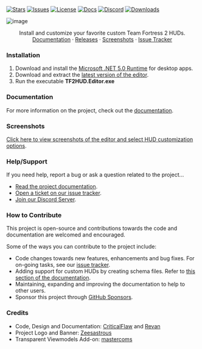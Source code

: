 <!-- BADGES -->
[![Stars][stars-shield]][stars-link]
[![Issues][issues-shield]][issues-link]
[![License][license-shield]][license-link]
[![Docs][docs-shield]][docs-link]
[![Discord][discord-shield]][discord-link]
[![Downloads][downloads-shield]][releases-link]

<!-- TITLE -->
![image](https://user-images.githubusercontent.com/6818236/115637633-a0d9cd80-a2de-11eb-89f8-48373c34d740.png)
<p align="center">
  <p align="center">
    Install and customize your favorite custom Team Fortress 2 HUDs.
    <br />
    <a href="https://www.editor.criticalflaw.ca/">Documentation</a>
    ·
    <a href="https://github.com/CriticalFlaw/TF2HUD.Editor/releases">Releases</a>
    ·
    <a href="https://www.editor.criticalflaw.ca/screenshots/">Screenshots</a>
    ·
    <a href="https://github.com/CriticalFlaw/TF2HUD.Editor/issues">Issue Tracker</a>
  </p>
</p>

<!-- CONTENT -->

### Installation

1. Download and install the [Microsoft .NET 5.0 Runtime][runtime-link] for desktop apps.
2. Download and extract the [latest version of the editor][releases-link].
3. Run the executable **TF2HUD.Editor.exe**

### Documentation

For more information on the project, check out the [documentation][docs-link].

### Screenshots

[Click here to view screenshots of the editor and select HUD customization options][screenshots-link].

### Help/Support

If you need help, report a bug or ask a question related to the project...
* [Read the project documentation][docs-link].
* [Open a ticket on our issue tracker][issues-link].
* [Join our Discord Server][discord-link].
 
### How to Contribute

This project is open-source and contributions towards the code and documentation are welcomed and encouraged.

Some of the ways you can contribute to the project include:
* Code changes towards new features, enhancements and bug fixes. For on-going tasks, see our [issue tracker][issues-link].
* Adding support for custom HUDs by creating schema files. Refer to [this section of the documentation][json-link].
* Maintaining, expanding and improving the documentation to help to other users.
* Sponsor this project through [GitHub Sponsors][sponsors-link].

### Credits
* Code, Design and Documentation: [CriticalFlaw](https://github.com/CriticalFlaw) and [Revan](https://github.com/cooolbros)
* Project Logo and Banner: [Zeesastrous](https://github.com/Zeesastrous)
* Transparent Viewmodels Add-on: [mastercoms](https://github.com/mastercoms)

<!-- MARKDOWN LINKS -->
[stars-shield]: https://img.shields.io/github/stars/CriticalFlaw/TF2HUD.Editor?style=flat-square
[stars-link]: https://github.com/CriticalFlaw/TF2HUD.Editor/stargazers
[issues-shield]: https://img.shields.io/github/issues/CriticalFlaw/TF2HUD.Editor?style=flat-square
[issues-link]: https://github.com/CriticalFlaw/TF2HUD.Editor/issues
[license-shield]: https://img.shields.io/github/license/CriticalFlaw/TF2HUD.Editor?style=flat-square
[license-link]: https://github.com/CriticalFlaw/TF2HUD.Editor/blob/master/.github/LICENSE
[docs-shield]: https://readthedocs.org/projects/tf2hudeditor/badge/?version=latest&style=flat-square
[docs-link]: https://www.editor.criticalflaw.ca/
[json-link]: https://www.editor.criticalflaw.ca/json/base/
[screenshots-link]: https://www.editor.criticalflaw.ca/screenshots/
[issues-link]: https://github.com/CriticalFlaw/TF2HUD.Editor/issues
[discord-shield]: https://img.shields.io/badge/Discord-criticalflaw-7289da.svg?style=flat-square&logo=discord
[discord-link]: https://discord.gg/hTdtK9vBhE
[downloads-shield]: https://img.shields.io/github/downloads/criticalflaw/tf2hud.editor/total?style=flat-square
[releases-link]: https://github.com/CriticalFlaw/TF2HUD.Editor/releases
[sponsors-link]: https://github.com/sponsors/CriticalFlaw
[runtime-link]: https://dotnet.microsoft.com/download/dotnet/5.0/runtime